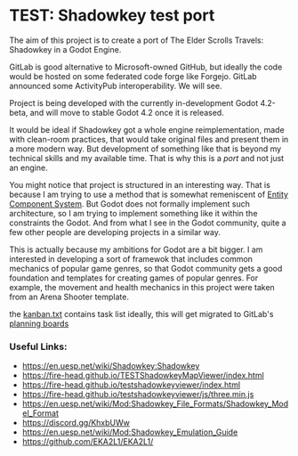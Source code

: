 # TEST: Shadowkey test port

The aim of this project is to create a port of The Elder Scrolls Travels: Shadowkey in a Godot Engine.

GitLab is good alternative to Microsoft-owned GitHub, but ideally the code would be hosted on some federated code forge like Forgejo.
GitLab announced some ActivityPub interoperability. We will see.

Project is being developed with the currently in-development Godot 4.2-beta, and will move to stable Godot 4.2 once it is released.

It would be ideal if Shadowkey got a whole engine reimplementation, made with clean-room practices, that would take original files and present them in a more modern way. But development of something like that is beyond my technical skills and my available time.
That is why this is a *port* and not just an engine.

You might notice that project is structured in an interesting way.
That is because I am trying to use a method that is somewhat remeniscent of [Entity Component System](https://en.wikipedia.org/wiki/Entity_component_system).
But Godot does not formally implement such architecture, so I am trying to implement something like it within the constraints the Godot.
And from what I see in the Godot community, quite a few other people are developing projects in a similar way.

This is actually because my ambitions for Godot are a bit bigger.
I am interested in developing a sort of framewok that includes common mechanics of popular game genres, so that Godot community gets a good foundation and templates for creating games of popular genres.
For example, the movement and health mechanics in this project were taken from an Arena Shooter template.

the [kanban.txt](https://gitlab.com/testman42/shadowkey-test/-/blob/master/kanban.txt) contains task list
ideally, this will get migrated to GitLab's [planning boards](https://gitlab.com/testman42/shadowkey-test/-/boards)

### Useful Links:
* https://en.uesp.net/wiki/Shadowkey:Shadowkey
* https://fire-head.github.io/TESTShadowkeyMapViewer/index.html
* https://fire-head.github.io/testshadowkeyviewer/index.html
* https://fire-head.github.io/testshadowkeyviewer/js/three.min.js
* https://en.uesp.net/wiki/Mod:Shadowkey_File_Formats/Shadowkey_Model_Format
* https://discord.gg/KhxbUWw
* https://en.uesp.net/wiki/Mod:Shadowkey_Emulation_Guide
* https://github.com/EKA2L1/EKA2L1/
